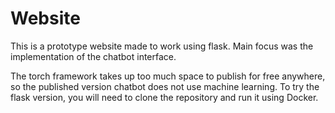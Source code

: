 # Website

This is a prototype website made to work using flask. Main focus was the implementation of the chatbot interface.

The torch framework takes up too much space to publish for free anywhere, so the published version chatbot does not use machine learning. To try the flask version,
you will need to clone the repository and run it using Docker.

